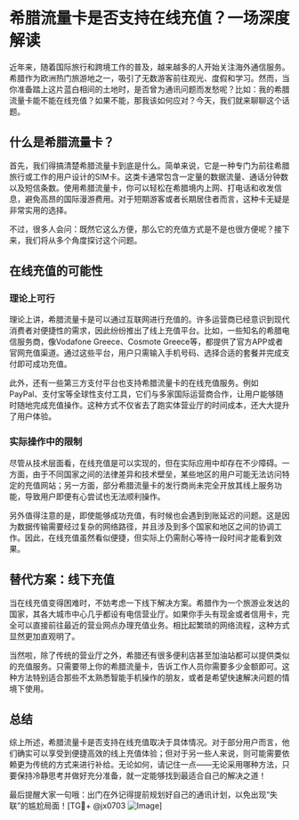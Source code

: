 # 希腊流量卡是否支持在线充值？一场深度解读

近年来，随着国际旅行和跨境工作的普及，越来越多的人开始关注海外通信服务。希腊作为欧洲热门旅游地之一，吸引了无数游客前往观光、度假和学习。然而，当你准备踏上这片蓝白相间的土地时，是否曾为通讯问题而发愁呢？比如：我的希腊流量卡能不能在线充值？如果不能，那我该如何应对？今天，我们就来聊聊这个话题。

## 什么是希腊流量卡？

首先，我们得搞清楚希腊流量卡到底是什么。简单来说，它是一种专门为前往希腊旅行或工作的用户设计的SIM卡。这类卡通常包含一定量的数据流量、通话分钟数以及短信条数。使用希腊流量卡，你可以轻松在希腊境内上网、打电话和收发信息，避免高昂的国际漫游费用。对于短期游客或者长期居住者而言，这种卡无疑是非常实用的选择。

不过，很多人会问：既然它这么方便，那么它的充值方式是不是也很方便呢？接下来，我们将从多个角度探讨这个问题。

## 在线充值的可能性

### 理论上可行

理论上讲，希腊流量卡是可以通过互联网进行充值的。许多运营商已经意识到现代消费者对便捷性的需求，因此纷纷推出了线上充值平台。比如，一些知名的希腊电信服务商，像Vodafone Greece、Cosmote Greece等，都提供了官方APP或者官网充值渠道。通过这些平台，用户只需输入手机号码、选择合适的套餐并完成支付即可成功充值。

此外，还有一些第三方支付平台也支持希腊流量卡的在线充值服务。例如PayPal、支付宝等全球性支付工具，它们与多家国际运营商合作，让用户能够随时随地完成充值操作。这种方式不仅省去了跑实体营业厅的时间成本，还大大提升了用户体验。

### 实际操作中的限制

尽管从技术层面看，在线充值是可以实现的，但在实际应用中却存在不少障碍。一方面，由于不同国家之间的法律差异和技术壁垒，某些地区的用户可能无法访问特定的充值网站；另一方面，部分希腊流量卡的发行商尚未完全开放其线上服务功能，导致用户即便有心尝试也无法顺利操作。

另外值得注意的是，即使能够成功充值，有时候也会遇到到账延迟的问题。这是因为数据传输需要经过复杂的网络路径，并且涉及到多个国家和地区之间的协调工作。因此，在线充值虽然看似便捷，但实际上仍需耐心等待一段时间才能看到效果。

## 替代方案：线下充值

当在线充值变得困难时，不妨考虑一下线下解决方案。希腊作为一个旅游业发达的国家，其各大城市中心几乎都设有电信营业厅。如果你手头有现金或者信用卡，完全可以直接前往最近的营业网点办理充值业务。相比起繁琐的网络流程，这种方式显然更加直观明了。

当然啦，除了传统的营业厅之外，希腊还有很多便利店甚至加油站都可以提供类似的充值服务。只需要带上你的希腊流量卡，告诉工作人员你需要多少金额即可。这种方法特别适合那些不太熟悉智能手机操作的朋友，或者是希望快速解决问题的情境下使用。

## 总结

综上所述，希腊流量卡是否支持在线充值取决于具体情况。对于部分用户而言，他们确实可以享受到便捷高效的线上充值体验；但对于另一些人来说，则可能需要依赖更为传统的方式来进行补给。无论如何，请记住一点——无论采用哪种方法，只要保持冷静思考并做好充分准备，就一定能够找到最适合自己的解决之道！

最后提醒大家一句哦：出门在外记得提前规划好自己的通讯计划，以免出现“失联”的尴尬局面！[TG💪+ @jx0703 ![Image](https://github.com/user-attachments/assets/dbca1d08-cadb-493c-b0ec-ad6f7a83f270)]
